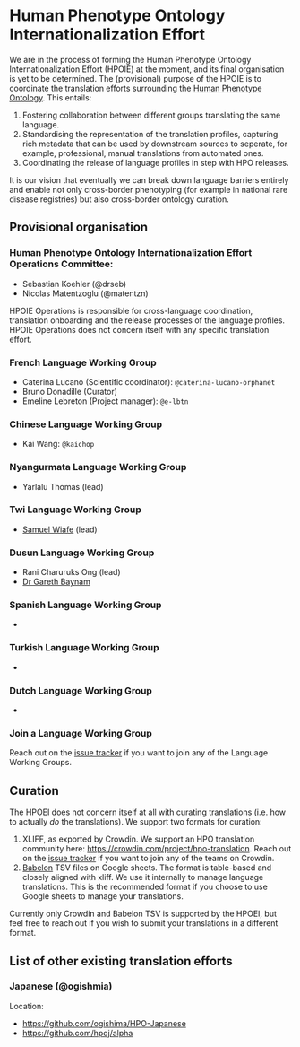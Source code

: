 # Human Phenotype Ontology Internationalization Effort

We are in the process of forming the Human Phenotype Ontology Internationalization Effort (HPOIE) at the moment, and its final organisation is yet to be determined. The (provisional) purpose of the HPOIE is to coordinate the translation efforts surrounding the [Human Phenotype Ontology](https://github.com/obophenotype/human-phenotype-ontology). This entails:

1. Fostering collaboration between different groups translating the same language.
2. Standardising the representation of the translation profiles, capturing rich metadata that can be used by downstream sources to seperate, for example, professional, manual translations from automated ones.
3. Coordinating the release of language profiles in step with HPO releases.

It is our vision that eventually we can break down language barriers entirely and enable not only cross-border phenotyping (for example in national rare disease registries) but also cross-border ontology curation.

## Provisional organisation

### Human Phenotype Ontology Internationalization Effort Operations Committee:

- Sebastian Koehler (@drseb)
- Nicolas Matentzoglu (@matentzn)

HPOIE Operations is responsible for cross-language coordination, translation onboarding and the release processes of the language profiles. HPOIE Operations does not concern itself with any specific translation effort.

### French Language Working Group

- Caterina Lucano (Scientific coordinator): `@caterina-lucano-orphanet`
- Bruno Donadille (Curator)
- Emeline Lebreton (Project manager): `@e-lbtn`

### Chinese Language Working Group

- Kai Wang: `@kaichop`

### Nyangurmata Language Working Group

- Yarlalu Thomas (lead)

### Twi Language Working Group

- [Samuel Wiafe](https://orcid.org/0000-0003-2125-2285) (lead)

### Dusun Language Working Group

- Rani Charuruks Ong (lead)
- [Dr Gareth Baynam](https://orcid.org/0000-0003-4920-9553)

### Spanish Language Working Group

- 

### Turkish Language Working Group

- 

### Dutch Language Working Group

- 

### Join a Language Working Group

Reach out on the [issue tracker](https://github.com/obophenotype/hpo-translations/issues) if you want to join any of the Language Working Groups.

## Curation

The HPOEI does not concern itself at all with curating translations (i.e. how to actually _do_ the translations). We support two formats for curation:

1. XLIFF, as exported by Crowdin. We support an HPO translation community here: https://crowdin.com/project/hpo-translation. Reach out on the [issue tracker](https://github.com/obophenotype/hpo-translations/issues) if you want to join any of the teams on Crowdin.
2. [Babelon](https://github.com/monarch-initiative/babelon) TSV files on Google sheets. The format is table-based and closely aligned with xliff. We use it internally to manage language translations. This is the recommended format if you choose to use Google sheets to manage your translations.

Currently only Crowdin and Babelon TSV is supported by the HPOEI, but feel free to reach out if you wish to submit your translations in a different format.

## List of other existing translation efforts

### Japanese (@ogishmia)

Location:
- https://github.com/ogishima/HPO-Japanese
- https://github.com/hpoj/alpha

